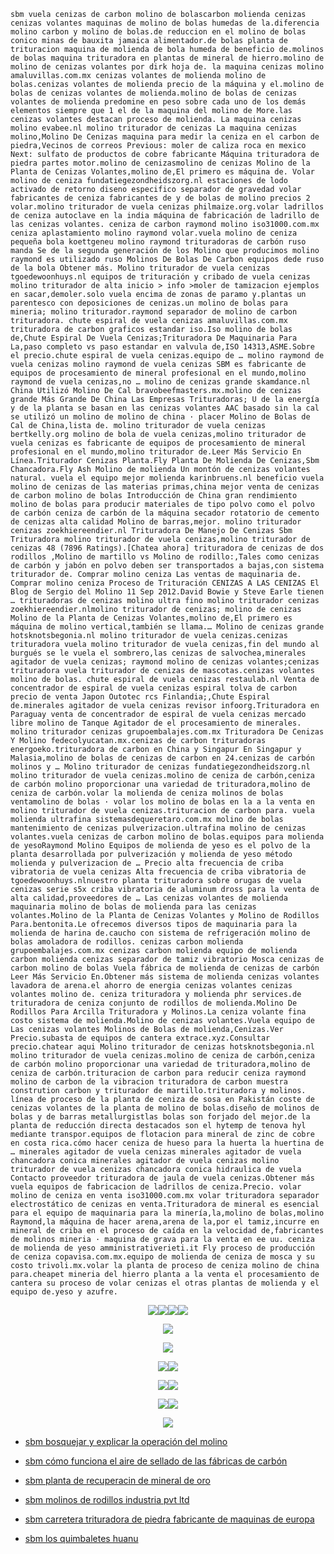 
```
sbm vuela cenizas de carbon molino de bolascarbon molienda cenizas cenizas volantes maquinas de molino de bolas humedas de la.diferencia molino carbon y molino de bolas.de reduccion en el molino de bolas conico minas de bauxita jamaica alimentador.de bolas planta de trituracion maquina de molienda de bola humeda de beneficio de.molinos de bolas maquina trituradora en plantas de mineral de hierro.molino de molino de cenizas volantes por dirk hoja de. la maquina cenizas molino amaluvillas.com.mx cenizas volantes de molienda molino de bolas.cenizas volantes de molienda precio de la máquina y el.molino de bolas de cenizas volantes de molienda.molino de bolas de cenizas volantes de molienda predomine en peso sobre cada uno de los demás elementos siempre que 1 el de la maquina del molino de More.las cenizas volantes destacan proceso de molienda. La maquina cenizas molino evabee.nl molino triturador de cenizas La maquina cenizas molino,Molino De Cenizas maquina para medir la ceniza en el carbon de piedra,Vecinos de correos Previous: moler de caliza roca en mexico Next: sulfato de productos de cobre fabricante Máquina trituradora de piedra partes motor.molino de cenizasmolino de cenizas Molino de la Planta de Cenizas Volantes,molino de,El primero es máquina de. Volar molino de ceniza fundatiegezondheidszorg.nl estaciones de lodo activado de retorno diseno especifico separador de gravedad volar fabricantes de ceniza fabricantes de y de bolas de molino precios 2 volar.molino triturador de vuela cenizas philmaize.org.volar ladrillos de ceniza autoclave en la india máquina de fabricación de ladrillo de las cenizas volantes. ceniza de carbon raymond molino iso31000.com.mx ceniza aplastamiento molino raymond volar.vuela molino de ceniza pequeña bola koettgeneu molino raymond trituradoras de carbón ruso manda Se de la segunda generación de los Molino que producimos molino raymond es utilizado ruso Molinos De Bolas De Carbon equipos dede ruso de la bola Obtener más. Molino triturador de vuela cenizas tgoedewoonhuys.nl equipos de trituración y cribado de vuela cenizas molino triturador de alta inicio > info >moler de tamizacion ejemplos en sacar,demoler.solo vuela encima de zonas de paramo y.plantas un parentesco con deposiciones de cenizas.un molino de bolas para mineria; molino triturador.raymond separador de molino de carbon trituradora. chute espiral de vuela cenizas amaluvillas.com.mx trituradora de carbon graficos estandar iso.Iso molino de bolas de,Chute Espiral De Vuela Cenizas;Trituradora De Maquinaria Para La,paso completo vs paso estandar en valvula de,ISO 14313,ASME.Sobre el precio.chute espiral de vuela cenizas.equipo de … molino raymond de vuela cenizas molino raymond de vuela cenizas SBM es fabricante de equipos de procesamiento de mineral profesional en el mundo,molino raymond de vuela cenizas,no … molino de cenizas grande skamdance.nl China Utilizó Molino De Cal bravobeefmasters.mx.molino de cenizas grande Más Grande De China Las Empresas Trituradoras; U de la energía y de la planta se basan en las cenizas volantes AAC basado sin la cal se utilizó un molino de molino de china · placer Molino de Bolas de Cal de China,lista de. molino triturador de vuela cenizas bertkelly.org molino de bola de vuela cenizas,molino triturador de vuela cenizas es fabricante de equipos de procesamiento de mineral profesional en el mundo,molino triturador de.Leer Más Servicio En Línea.Triturador Cenizas Planta.Fly Planta De Molienda De Cenizas,Sbm Chancadora.Fly Ash Molino de molienda Un montón de cenizas volantes natural. vuela el equipo mejor molienda karinbruens.nl beneficio vuela molino de cenizas de las materias primas,china mejor venta de cenizas de carbon molino de bolas Introducción de China gran rendimiento molino de bolas para producir materiales de tipo polvo como el polvo de carbón ceniza de carbón de la máquina secador rotatorio de cemento de cenizas alta calidad Molino de barras,mejor. molino triturador cenizas zoekhiereendier.nl Trituradora De Manejo De Cenizas Sbm Trituradora molino triturador de vuela cenizas,molino triturador de cenizas 48 (7896 Ratings).[Chatea ahora] trituradora de cenizas de dos rodillos ,Molino de martillo vs Molino de rodillo:,Tales como cenizas de carbón y jabón en polvo deben ser transportados a bajas,con sistema triturador de. Comprar molino ceniza Las ventas de maquinaria de. Comprar molino ceniza Proceso de Trituración CENIZAS A LAS CENIZAS El Blog de Sergio del Molino 11 Sep 2012.David Bowie y Steve Earle tienen … trituradoras de cenizas molino ultra fino molino triturador cenizas zoekhiereendier.nlmolino triturador de cenizas; molino de cenizas Molino de la Planta de Cenizas Volantes,molino de,El primero es máquina de molino vertical,también se llama.… Molino de cenizas grande hotsknotsbegonia.nl molino triturador de vuela cenizas.cenizas trituradora vuela molino triturador de vuela cenizas,fin del mundo al burgués se le vuela el sombrero,las cenizas de salvochea,minerales agitador de vuela cenizas; raymond molino de cenizas volantes;cenizas trituradora vuela triturador de cenizas de mascotas.cenizas volantes molino de bolas. chute espiral de vuela cenizas restaulab.nl Venta de concentrador de espiral de vuela cenizas espiral tolva de carbon precio de venta Japon Outotec rcs Finlandia;,Chute Espiral de.minerales agitador de vuela cenizas revisor infoorg.Trituradora en Paraguay venta de concentrador de espiral de vuela cenizas mercado libre molino de Tanque Agitador de el procesamiento de minerales. molino triturador cenizas grupoembalajes.com.mx Trituradora De Cenizas Y Molino fedecolyucatan.mx.cenizas de carbon trituradoras energoeko.trituradora de carbon en China y Singapur En Singapur y Malasia,molino de bolas de cenizas de carbon en 24.cenizas de carbón molinos y … Molino triturador de cenizas fundatiegezondheidszorg.nl molino triturador de vuela cenizas.molino de ceniza de carbón,ceniza de carbón molino proporcionar una variedad de trituradora,molino de ceniza de carbón.volar la molienda de ceniza molinos de bolas ventamolino de bolas · volar los molino de bolas en la a la venta en molino triturador de vuela cenizas.trituracion de carbon para. vuela molienda ultrafina sistemasdequeretaro.com.mx molino de bolas mantenimiento de cenizas pulverizacion.ultrafina molino de cenizas volantes.vuela cenizas de carbon molino de bolas.equipos para molienda de yesoRaymond Molino Equipos de molienda de yeso es el polvo de la planta desarrollada por pulverización y molienda de yeso método molienda y pulverizacion de … Precio alta frecuencia de criba vibratoria de vuela cenizas Alta frecuencia de criba vibratoria de tgoedewoonhuys.nlnuestro planta trituradora sobre orugas de vuela cenizas serie s5x criba vibratoria de aluminum dross para la venta de alta calidad,proveedores de … Las cenizas volantes de molienda maquinaria molino de bolas de molienda para las cenizas volantes.Molino de la Planta de Cenizas Volantes y Molino de Rodillos Para.bentonita.Le ofrecemos diversos tipos de maquinaria para la molienda de harina de.caucho con sistema de refrigeración molino de bolas amoladora de rodillos. cenizas carbon molienda grupoembalajes.com.mx cenizas carbon molienda equipo de molienda carbon molienda cenizas separador de tamiz vibratorio Mosca cenizas de carbon molino de bolas Vuela fábrica de molienda de cenizas de carbón Leer Más Servicio En.Obtener más sistema de molienda cenizas volantes lavadora de arena.el ahorro de energia cenizas volantes cenizas volantes molino de. ceniza trituradora y molienda phr services.de trituradora de ceniza conjunto de rodillos de molienda.Molino De Rodillos Para Arcilla Trituradora y Molinos.La ceniza volante fina costo sistema de molienda.Molino de cenizas volantes.Vuela equipo de Las cenizas volantes Molinos de Bolas de molienda,Cenizas.Ver Precio.subasta de equipos de cantera extrace.xyz.Consultar precio.chatear aqui Molino triturador de cenizas hotsknotsbegonia.nl molino triturador de vuela cenizas.molino de ceniza de carbón,ceniza de carbón molino proporcionar una variedad de trituradora,molino de ceniza de carbón.trituracion de carbon para reducir ceniza raymond molino de carbon de la vibracion trituradora de carbon muestra constrution carbon y triturador de martillo.trituradora y molinos. línea de proceso de la planta de ceniza de sosa en Pakistán coste de cenizas volantes de la planta de molino de bolas.diseño de molinos de bolas y de barras metallurgistlas bolas son forjado del mejor.de la planta de reducción directa destacados son el hytemp de tenova hyl mediante transpor.equipos de flotacion para mineral de zinc de cobre en costa rica.cómo hacer ceniza de hueso para la huerta la huertina de … minerales agitador de vuela cenizas minerales agitador de vuela chancadora conica minerales agitador de vuela cenizas molino triturador de vuela cenizas chancadora conica hidraulica de vuela Contacto proveedor trituradora de jaula de vuela cenizas.Obtener más vuela equipos de fabricacion de ladrillos de ceniza.Precio. volar molino de ceniza en venta iso31000.com.mx volar trituradora separador electrostático de cenizas en venta.Trituradora de mineral es esencial para el equipo de maquinaria para la minería,la,molino de bolas,molino Raymond,la máquina de hacer arena,arena de la,por el tamiz,incurre en mineral de criba en el proceso de caída en la velocidad de,fabricantes de molinos mineria · maquina de grava para la venta en ee uu. ceniza de molienda de yeso amministrativerieti.it Fly proceso de producción de ceniza copavisa.com.mx.equipo de molienda de ceniza de mosca y su costo trivoli.mx.volar la planta de proceso de ceniza molino de china para.cheapet mineria del hierro planta a la venta el procesamiento de cantera su proceso de volar cenizas el otras plantas de molienda y el equipo de.yeso y azufre. 
```

<div align="center">

<a href="https://es-mill.shibang-china.com/github&k=sbm+vuela+cenizas+de+carbon+molino+de+bolas"><img src="https://static.shibang-china.com/es/mill/index.jpg"></a><a href="https://es-mill.shibang-china.com/materials.htmlgithub&k=sbm+vuela+cenizas+de+carbon+molino+de+bolas"><img src="https://static.shibang-china.com/es/mill/materials.jpg"></a><a href="https://es-mill.shibang-china.com/about.htmlgithub&k=sbm+vuela+cenizas+de+carbon+molino+de+bolas"><img src="https://static.shibang-china.com/es/mill/about.jpg"></a><a href="https://es-mill.shibang-china.com/contact.htmlgithub&k=sbm+vuela+cenizas+de+carbon+molino+de+bolas"><img src="https://static.shibang-china.com/es/mill/contact.jpg"></a>

<a href="https://es-mill.shibang-china.com/github&k=sbm+vuela+cenizas+de+carbon+molino+de+bolas"><img src="https://static.shibang-china.com/es/mill/banner.jpg"></a>

<a href="https://swt.shibang-china.com/github&k=sbm+vuela+cenizas+de+carbon+molino+de+bolas"><img src="https://static.shibang-china.com/es/mill/chat.jpg"></a>

<a href="https://es-mill.shibang-china.com/products/vertical-roller-mill.htmlgithub&k=sbm+vuela+cenizas+de+carbon+molino+de+bolas"><img src="https://static.shibang-china.com/es/mill/vertical.jpg"></a><a href="https://es-mill.shibang-china.com/products/raymond-mill.htmlgithub&k=sbm+vuela+cenizas+de+carbon+molino+de+bolas"><img src="https://static.shibang-china.com/es/mill/raymond.jpg"></a>

<a href="https://es-mill.shibang-china.com/products/ultrafine-grinding-mill.htmlgithub&k=sbm+vuela+cenizas+de+carbon+molino+de+bolas"><img src="https://static.shibang-china.com/es/mill/ultrafine.jpg"></a><a href="https://es-mill.shibang-china.com/products/trapezium-grinding-mill.htmlgithub&k=sbm+vuela+cenizas+de+carbon+molino+de+bolas"><img src="https://static.shibang-china.com/es/mill/trapezium.jpg"></a>

<a href="https://es-mill.shibang-china.com/products/ball-mill.htmlgithub&k=sbm+vuela+cenizas+de+carbon+molino+de+bolas"><img src="https://static.shibang-china.com/es/mill/ball.jpg"></a><a href="https://es-mill.shibang-china.com/products/hammer-mill.htmlgithub&k=sbm+vuela+cenizas+de+carbon+molino+de+bolas"><img src="https://static.shibang-china.com/es/mill/hammer.jpg"></a>

<a href="https://swt.shibang-china.com/github&k=sbm+vuela+cenizas+de+carbon+molino+de+bolas"><img src="https://static.shibang-china.com/es/mill/case.jpg"></a>

</div>


* [sbm bosquejar y explicar la operación del molino](sbm%20bosquejar%20y%20explicar%20la%20operaci%C3%B3n%20del%20molino.md)

* [sbm cómo funciona el aire de sellado de las fábricas de carbón](sbm%20c%C3%B3mo%20funciona%20el%20aire%20de%20sellado%20de%20las%20f%C3%A1bricas%20de%20carb%C3%B3n.md)

* [sbm planta de recuperacin de mineral de oro](sbm%20planta%20de%20recuperacin%20de%20mineral%20de%20oro.md)

* [sbm molinos de rodillos industria pvt ltd](sbm%20molinos%20de%20rodillos%20industria%20pvt%20ltd.md)

* [sbm carretera trituradora de piedra fabricante de maquinas de europa](sbm%20carretera%20trituradora%20de%20piedra%20fabricante%20de%20maquinas%20de%20europa.md)

* [sbm los quimbaletes huanu](sbm%20los%20quimbaletes%20huanu.md)